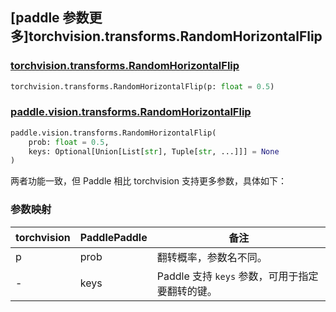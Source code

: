 ## [paddle 参数更多]torchvision.transforms.RandomHorizontalFlip

### [torchvision.transforms.RandomHorizontalFlip](https://pytorch.org/vision/main/generated/torchvision.transforms.RandomHorizontalFlip.html?highlight=randomhorizontalflip#torchvision.transforms.RandomHorizontalFlip)

```python
torchvision.transforms.RandomHorizontalFlip(p: float = 0.5)
```

### [paddle.vision.transforms.RandomHorizontalFlip](https://www.paddlepaddle.org.cn/documentation/docs/zh/develop/api/paddle/vision/transforms/RandomHorizontalFlip_cn.html)

```python
paddle.vision.transforms.RandomHorizontalFlip(
    prob: float = 0.5, 
    keys: Optional[Union[List[str], Tuple[str, ...]]] = None
)
```

两者功能一致，但 Paddle 相比 torchvision 支持更多参数，具体如下：

### 参数映射

| torchvision | PaddlePaddle | 备注                                                         |
| ------------------------------------------- | -------------------------------------------- | ------------------------------------------------------------ |
| p                                    | prob                                  | 翻转概率，参数名不同。                                       |
| -                                           | keys         | Paddle 支持 `keys` 参数，可用于指定要翻转的键。             |
